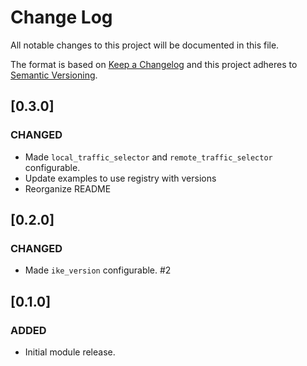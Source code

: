 # Change Log

All notable changes to this project will be documented in this file.

The format is based on [Keep a Changelog](http://keepachangelog.com/) and this
project adheres to [Semantic Versioning](http://semver.org/).

## [0.3.0]
### CHANGED
- Made `local_traffic_selector` and `remote_traffic_selector` configurable. 
- Update examples to use registry with versions
- Reorganize README

## [0.2.0]
### CHANGED
- Made `ike_version` configurable. #2

## [0.1.0]
### ADDED
- Initial module release.
